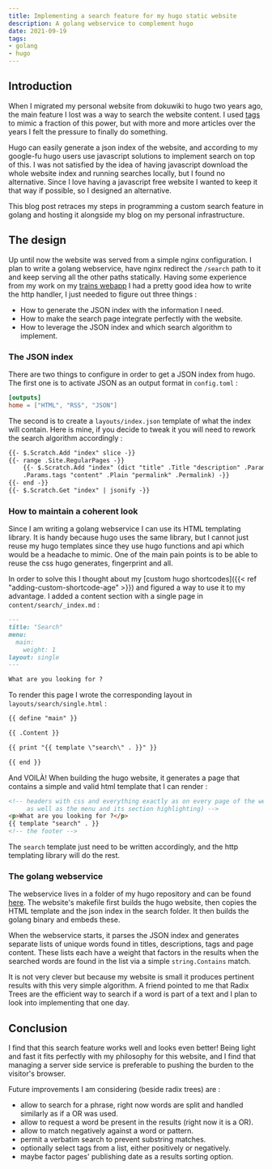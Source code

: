 ```yaml
---
title: Implementing a search feature for my hugo static website
description: A golang webservice to complement hugo
date: 2021-09-19
tags:
- golang
- hugo
---
```


## Introduction

When I migrated my personal website from dokuwiki to hugo two years ago, the main feature I lost was a way to search the website content. I used [tags](/tags) to mimic a fraction of this power, but with more and more articles over the years I felt the pressure to finally do something.

Hugo can easily generate a json index of the website, and according to my google-fu hugo users use javascript solutions to implement search on top of this. I was not satisfied by the idea of having javascript download the whole website index and running searches locally, but I found no alternative. Since I love having a javascript free website I wanted to keep it that way if possible, so I designed an alternative.

This blog post retraces my steps in programming a custom search feature in golang and hosting it alongside my blog on my personal infrastructure.

## The design

Up until now the website was served from a simple nginx configuration. I plan to write a golang webservice, have nginx redirect the `/search` path to it and keep serving all the other paths statically. Having some experience from my work on my [trains webapp](https://git.adyxax.org/adyxax/trains) I had a pretty good idea how to write the http handler, I just needed to figure out three things :
- How to generate the JSON index with the information I need.
- How to make the search page integrate perfectly with the website.
- How to leverage the JSON index and which search algorithm to implement.

### The JSON index

There are two things to configure in order to get a JSON index from hugo. The first one is to activate JSON as an output format in `config.toml` :
```toml
[outputs]
home = ["HTML", "RSS", "JSON"]
```

The second is to create a `layouts/index.json` template of what the index will contain. Here is mine, if you decide to tweak it you will need to rework the search algorithm accordingly :
```html
{{- $.Scratch.Add "index" slice -}}
{{- range .Site.RegularPages -}}
    {{- $.Scratch.Add "index" (dict "title" .Title "description" .Params.description "tags"
    .Params.tags "content" .Plain "permalink" .Permalink) -}}
{{- end -}}
{{- $.Scratch.Get "index" | jsonify -}}
```

### How to maintain a coherent look

Since I am writing a golang webservice I can use its HTML templating library. It is handy because hugo uses the same library, but I cannot just reuse my hugo templates since they use hugo functions and api which would be a headache to mimic. One of the main pain points is to be able to reuse the css hugo generates, fingerprint and all.

In order to solve this I thought about my [custom hugo shortcodes]({{< ref "adding-custom-shortcode-age" >}}) and figured a way to use it to my advantage. I added a content section with a single page in `content/search/_index.md` :
```markdown
---
title: "Search"
menu:
  main:
    weight: 1
layout: single
---

What are you looking for ?
```

To render this page I wrote the corresponding layout in `layouts/search/single.html` :
```html
{{ define "main" }}

{{ .Content }}

{{ print "{{ template \"search\" . }}" }}

{{ end }}
```

And VOILÀ! When building the hugo website, it generates a page that contains a simple and valid html template that I can render :
```html
<!-- headers with css and everything exactly as on every page of the website,
     as well as the menu and its section highlighting) -->
<p>What are you looking for ?</p>
{{ template "search" . }}
<!-- the footer -->
```

The `search` template just need to be written accordingly, and the http templating library will do the rest.

### The golang webservice

The webservice lives in a folder of my hugo repository and can be found [here](https://git.adyxax.org/adyxax/www/tree/search). The website's makefile first builds the hugo website, then copies the HTML template and the json index in the search folder. It then builds the golang binary and embeds these.

When the webservice starts, it parses the JSON index and generates separate lists of unique words found in titles, descriptions, tags and page content. These lists each have a weight that factors in the results when the searched words are found in the list via a simple `string.Contains` match.

It is not very clever but because my website is small it produces pertinent results with this very simple algorithm. A friend pointed to me that Radix Trees are the efficient way to search if a word is part of a text and I plan to look into implementing that one day.

## Conclusion

I find that this search feature works well and looks even better! Being light and fast it fits perfectly with my philosophy for this website, and I find that managing a server side service is preferable to pushing the burden to the visitor's browser.

Future improvements I am considering (beside radix trees) are :
- allow to search for a phrase, right now words are split and handled similarly as if a OR was used.
- allow to request a word be present in the results (right now it is a OR).
- allow to match negatively against a word or pattern.
- permit a verbatim search to prevent substring matches.
- optionally select tags from a list, either positively or negatively.
- maybe factor pages' publishing date as a results sorting option.
